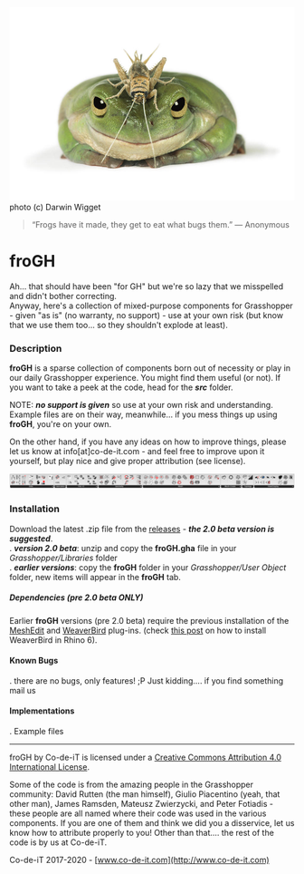 ![froGH](https://raw.githubusercontent.com/Co-de-iT/froGH/master/media/frog-and-grasshopper-darwin-wiggett.jpg)
photo (c) Darwin Wigget

> “Frogs have it made, they get to eat what bugs them.” 
> ― Anonymous

# froGH
Ah... that should have been "for GH" but we're so lazy that we misspelled and didn't bother correcting.  
Anyway, here's a collection of mixed-purpose components for Grasshopper - given "as is" (no warranty, no support) - use at your own risk (but know that we use them too... so they shouldn't explode at least).

### Description
**froGH** is a sparse collection of components born out of necessity or play in our daily Grasshopper experience. You might find them useful (or not). If you want to take a peek at the code, head for the **_src_** folder. 

NOTE: _**no support is given**_ so use at your own risk and understanding. Example files are on their way, meanwhile... if you mess things up using **froGH**, you're on your own.  
  
On the other hand, if you have any ideas on how to improve things, please let us know at info[at]co-de-it.com - and feel free to improve upon it yourself, but play nice and give proper attribution (see license).
  
![froGH panel](https://raw.githubusercontent.com/Co-de-iT/froGH/master/media/froGH%20panel.PNG)
  
### Installation
Download the latest .zip file from the [releases](https://github.com/Co-de-iT/froGH/releases) - **_the 2.0 beta version is suggested_**.  
. **_version 2.0 beta_**: unzip and copy the **froGH.gha** file in your _Grasshopper/Libraries_ folder  
. **_earlier versions_**: copy the **froGH** folder in your _Grasshopper/User Object_ folder, new items will appear in the **froGH** tab.
  
  
##### Dependencies (pre 2.0 beta ONLY)
Earlier **froGH** versions (pre 2.0 beta) require the previous installation of the [MeshEdit](https://www.food4rhino.com/app/meshedit) and [WeaverBird](http://www.giuliopiacentino.com/weaverbird/) plug-ins. (check [this post](https://discourse.mcneel.com/t/weaverbird-for-rhino-6/54055/9) on how to install WeaverBird in Rhino 6).  
  
#### Known Bugs
. there are no bugs, only features! ;P Just kidding.... if you find something mail us
  
#### Implementations
. Example files  
  
-------

froGH by Co-de-iT is licensed under a [Creative Commons Attribution 4.0 International License](http://creativecommons.org/licenses/by/4.0/).  

Some of the code is from the amazing people in the Grasshopper community: David Rutten (the man himself), Giulio Piacentino (yeah, that other man), James Ramsden, Mateusz Zwierzycki, and Peter Fotiadis - these people are all named where their code was used in the various components. If you are one of them and think we did you a disservice, let us know how to attribute properly to you! Other than that.... the rest of the code is by us at Co-de-iT.  
  
Co-de-iT 2017-2020 - [www.co-de-it.com](http://www.co-de-it.com)
